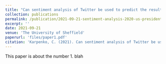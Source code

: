 ```yaml
---
title: "Can sentiment analysis of Twitter be used to predict the results of the 2020 US Presidential Election?"
collection: publications
permalink: /publication/2021-09-21-sentiment-analysis-2020-us-presidential-election
excerpt: ''
date: 2021-09-21
venue: 'The University of Sheffield'
paperurl: 'files/paper1.pdf'
citation: 'Karpenko, C. (2021). Can sentiment analysis of Twitter be used to predict the results of the 2020 US Presidential Election? [Unpublished master's thesis]. The University of Sheffield.'
---
```


This paper is about the number 1. blah
